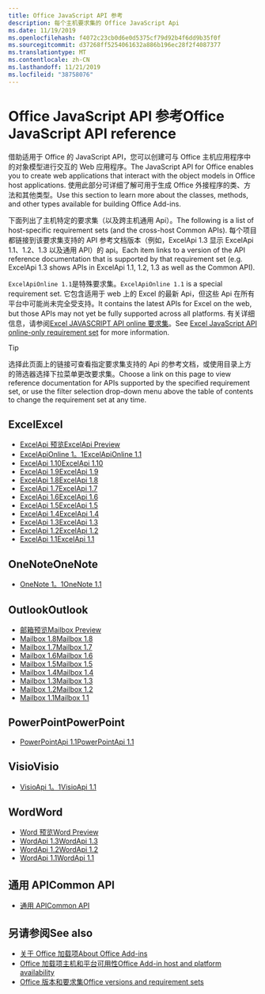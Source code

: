 ```yaml
---
title: Office JavaScript API 参考
description: 每个主机要求集的 Office JavaScript Api
ms.date: 11/19/2019
ms.openlocfilehash: f4072c23cb0d6e0d5375cf79d92b4f6dd9b35f0f
ms.sourcegitcommit: d37268ff5254061632a886b196ec28f2f4087377
ms.translationtype: MT
ms.contentlocale: zh-CN
ms.lasthandoff: 11/21/2019
ms.locfileid: "38758076"
---
```

# <a name="office-javascript-api-reference"></a><span data-ttu-id="c925c-103">Office JavaScript API 参考</span><span class="sxs-lookup"><span data-stu-id="c925c-103">Office JavaScript API reference</span></span>

<span data-ttu-id="c925c-104">借助适用于 Office 的 JavaScript API，您可以创建可与 Office 主机应用程序中的对象模型进行交互的 Web 应用程序。</span><span class="sxs-lookup"><span data-stu-id="c925c-104">The JavaScript API for Office enables you to create web applications that interact with the object models in Office host applications.</span></span> <span data-ttu-id="c925c-105">使用此部分可详细了解可用于生成 Office 外接程序的类、方法和其他类型。</span><span class="sxs-lookup"><span data-stu-id="c925c-105">Use this section to learn more about the classes, methods, and other types available for building Office Add-ins.</span></span>

<span data-ttu-id="c925c-106">下面列出了主机特定的要求集（以及跨主机通用 Api）。</span><span class="sxs-lookup"><span data-stu-id="c925c-106">The following is a list of host-specific requirement sets (and the cross-host Common APIs).</span></span> <span data-ttu-id="c925c-107">每个项目都链接到该要求集支持的 API 参考文档版本（例如，ExcelApi 1.3 显示 ExcelApi 1.1、1.2、1.3 以及通用 API）的 api。</span><span class="sxs-lookup"><span data-stu-id="c925c-107">Each item links to a version of the API reference documentation that is supported by that requirement set (e.g. ExcelApi 1.3 shows APIs in ExcelApi 1.1, 1.2, 1.3 as well as the Common API).</span></span>

<span data-ttu-id="c925c-108">`ExcelApiOnline 1.1`是特殊要求集。</span><span class="sxs-lookup"><span data-stu-id="c925c-108">`ExcelApiOnline 1.1` is a special requirement set.</span></span> <span data-ttu-id="c925c-109">它包含适用于 web 上的 Excel 的最新 Api，但这些 Api 在所有平台中可能尚未完全受支持。</span><span class="sxs-lookup"><span data-stu-id="c925c-109">It contains the latest APIs for Excel on the web, but those APIs may not yet be fully supported across all platforms.</span></span> <span data-ttu-id="c925c-110">有关详细信息，请参阅[Excel JAVASCRIPT API online 要求集](/office/dev/add-ins/reference/requirement-sets/excel-api-online-requirement-set)。</span><span class="sxs-lookup"><span data-stu-id="c925c-110">See [Excel JavaScript API online-only requirement set](/office/dev/add-ins/reference/requirement-sets/excel-api-online-requirement-set) for more information.</span></span>

> [!TIP]
> <span data-ttu-id="c925c-111">选择此页面上的链接可查看指定要求集支持的 Api 的参考文档，或使用目录上方的筛选器选择下拉菜单更改要求集。</span><span class="sxs-lookup"><span data-stu-id="c925c-111">Choose a link on this page to view reference documentation for APIs supported by the specified requirement set, or use the filter selection drop-down menu above the table of contents to change the requirement set at any time.</span></span>

## <a name="excel"></a><span data-ttu-id="c925c-112">Excel</span><span class="sxs-lookup"><span data-stu-id="c925c-112">Excel</span></span>

- [<span data-ttu-id="c925c-113">ExcelApi 预览</span><span class="sxs-lookup"><span data-stu-id="c925c-113">ExcelApi Preview</span></span>](/javascript/api/excel?view=excel-js-preview)
- [<span data-ttu-id="c925c-114">ExcelApiOnline 1。1</span><span class="sxs-lookup"><span data-stu-id="c925c-114">ExcelApiOnline 1.1</span></span>](/javascript/api/excel?view=excel-js-online)
- [<span data-ttu-id="c925c-115">ExcelApi 1.10</span><span class="sxs-lookup"><span data-stu-id="c925c-115">ExcelApi 1.10</span></span>](/javascript/api/excel?view=excel-js-1.10)
- [<span data-ttu-id="c925c-116">ExcelApi 1.9</span><span class="sxs-lookup"><span data-stu-id="c925c-116">ExcelApi 1.9</span></span>](/javascript/api/excel?view=excel-js-1.9)
- [<span data-ttu-id="c925c-117">ExcelApi 1.8</span><span class="sxs-lookup"><span data-stu-id="c925c-117">ExcelApi 1.8</span></span>](/javascript/api/excel?view=excel-js-1.8)
- [<span data-ttu-id="c925c-118">ExcelApi 1.7</span><span class="sxs-lookup"><span data-stu-id="c925c-118">ExcelApi 1.7</span></span>](/javascript/api/excel?view=excel-js-1.7)
- [<span data-ttu-id="c925c-119">ExcelApi 1.6</span><span class="sxs-lookup"><span data-stu-id="c925c-119">ExcelApi 1.6</span></span>](/javascript/api/excel?view=excel-js-1.6)
- [<span data-ttu-id="c925c-120">ExcelApi 1.5</span><span class="sxs-lookup"><span data-stu-id="c925c-120">ExcelApi 1.5</span></span>](/javascript/api/excel?view=excel-js-1.5)
- [<span data-ttu-id="c925c-121">ExcelApi 1.4</span><span class="sxs-lookup"><span data-stu-id="c925c-121">ExcelApi 1.4</span></span>](/javascript/api/excel?view=excel-js-1.4)
- [<span data-ttu-id="c925c-122">ExcelApi 1.3</span><span class="sxs-lookup"><span data-stu-id="c925c-122">ExcelApi 1.3</span></span>](/javascript/api/excel?view=excel-js-1.3)
- [<span data-ttu-id="c925c-123">ExcelApi 1.2</span><span class="sxs-lookup"><span data-stu-id="c925c-123">ExcelApi 1.2</span></span>](/javascript/api/excel?view=excel-js-1.2)
- [<span data-ttu-id="c925c-124">ExcelApi 1.1</span><span class="sxs-lookup"><span data-stu-id="c925c-124">ExcelApi 1.1</span></span>](/javascript/api/excel?view=excel-js-1.1)

## <a name="onenote"></a><span data-ttu-id="c925c-125">OneNote</span><span class="sxs-lookup"><span data-stu-id="c925c-125">OneNote</span></span>

- [<span data-ttu-id="c925c-126">OneNote 1。1</span><span class="sxs-lookup"><span data-stu-id="c925c-126">OneNote 1.1</span></span>](/javascript/api/onenote?view=onenote-js-1.1)

## <a name="outlook"></a><span data-ttu-id="c925c-127">Outlook</span><span class="sxs-lookup"><span data-stu-id="c925c-127">Outlook</span></span>

- [<span data-ttu-id="c925c-128">邮箱预览</span><span class="sxs-lookup"><span data-stu-id="c925c-128">Mailbox Preview</span></span>](/javascript/api/outlook?view=outlook-js-preview)
- [<span data-ttu-id="c925c-129">Mailbox 1.8</span><span class="sxs-lookup"><span data-stu-id="c925c-129">Mailbox 1.8</span></span>](/javascript/api/outlook?view=outlook-js-1.8)
- [<span data-ttu-id="c925c-130">Mailbox 1.7</span><span class="sxs-lookup"><span data-stu-id="c925c-130">Mailbox 1.7</span></span>](/javascript/api/outlook?view=outlook-js-1.7)
- [<span data-ttu-id="c925c-131">Mailbox 1.6</span><span class="sxs-lookup"><span data-stu-id="c925c-131">Mailbox 1.6</span></span>](/javascript/api/outlook?view=outlook-js-1.6)
- [<span data-ttu-id="c925c-132">Mailbox 1.5</span><span class="sxs-lookup"><span data-stu-id="c925c-132">Mailbox 1.5</span></span>](/javascript/api/outlook?view=outlook-js-1.5)
- [<span data-ttu-id="c925c-133">Mailbox 1.4</span><span class="sxs-lookup"><span data-stu-id="c925c-133">Mailbox 1.4</span></span>](/javascript/api/outlook?view=outlook-js-1.4)
- [<span data-ttu-id="c925c-134">Mailbox 1.3</span><span class="sxs-lookup"><span data-stu-id="c925c-134">Mailbox 1.3</span></span>](/javascript/api/outlook?view=outlook-js-1.3)
- [<span data-ttu-id="c925c-135">Mailbox 1.2</span><span class="sxs-lookup"><span data-stu-id="c925c-135">Mailbox 1.2</span></span>](/javascript/api/outlook?view=outlook-js-1.2)
- [<span data-ttu-id="c925c-136">Mailbox 1.1</span><span class="sxs-lookup"><span data-stu-id="c925c-136">Mailbox 1.1</span></span>](/javascript/api/outlook?view=outlook-js-1.1)

## <a name="powerpoint"></a><span data-ttu-id="c925c-137">PowerPoint</span><span class="sxs-lookup"><span data-stu-id="c925c-137">PowerPoint</span></span>

- [<span data-ttu-id="c925c-138">PowerPointApi 1.1</span><span class="sxs-lookup"><span data-stu-id="c925c-138">PowerPointApi 1.1</span></span>](/javascript/api/powerpoint?view=powerpoint-js-1.1)

## <a name="visio"></a><span data-ttu-id="c925c-139">Visio</span><span class="sxs-lookup"><span data-stu-id="c925c-139">Visio</span></span>

- [<span data-ttu-id="c925c-140">VisioApi 1。1</span><span class="sxs-lookup"><span data-stu-id="c925c-140">VisioApi 1.1</span></span>](/javascript/api/visio?view=visio-js-1.1)

## <a name="word"></a><span data-ttu-id="c925c-141">Word</span><span class="sxs-lookup"><span data-stu-id="c925c-141">Word</span></span>

- [<span data-ttu-id="c925c-142">Word 预览</span><span class="sxs-lookup"><span data-stu-id="c925c-142">Word Preview</span></span>](/javascript/api/word?view=word-js-preview)
- [<span data-ttu-id="c925c-143">WordApi 1.3</span><span class="sxs-lookup"><span data-stu-id="c925c-143">WordApi 1.3</span></span>](/javascript/api/word?view=word-js-1.3)
- [<span data-ttu-id="c925c-144">WordApi 1.2</span><span class="sxs-lookup"><span data-stu-id="c925c-144">WordApi 1.2</span></span>](/javascript/api/word?view=word-js-1.2)
- [<span data-ttu-id="c925c-145">WordApi 1.1</span><span class="sxs-lookup"><span data-stu-id="c925c-145">WordApi 1.1</span></span>](/javascript/api/word?view=word-js-1.1)

## <a name="common-api"></a><span data-ttu-id="c925c-146">通用 API</span><span class="sxs-lookup"><span data-stu-id="c925c-146">Common API</span></span>

- [<span data-ttu-id="c925c-147">通用 API</span><span class="sxs-lookup"><span data-stu-id="c925c-147">Common API</span></span>](/javascript/api/office?view=common-js)

## <a name="see-also"></a><span data-ttu-id="c925c-148">另请参阅</span><span class="sxs-lookup"><span data-stu-id="c925c-148">See also</span></span>

- [<span data-ttu-id="c925c-149">关于 Office 加载项</span><span class="sxs-lookup"><span data-stu-id="c925c-149">About Office Add-ins</span></span>](/office/dev/add-ins/overview)
- [<span data-ttu-id="c925c-150">Office 加载项主机和平台可用性</span><span class="sxs-lookup"><span data-stu-id="c925c-150">Office Add-in host and platform availability</span></span>](/office/dev/add-ins/overview/office-add-in-availability)
- [<span data-ttu-id="c925c-151">Office 版本和要求集</span><span class="sxs-lookup"><span data-stu-id="c925c-151">Office versions and requirement sets</span></span>](/office/dev/add-ins/develop/office-versions-and-requirement-sets)
